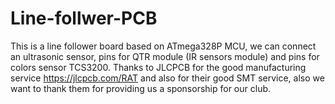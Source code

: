 # Line-follwer-PCB
This is a line follower board based on ATmega328P MCU,  we can connect an ultrasonic sensor, pins for QTR module (IR sensors module) and pins for colors sensor TCS3200. Thanks to JLCPCB for the good manufacturing service https://jlcpcb.com/RAT and also for their good SMT service, also we want to thank them for providing us a sponsorship for our club.
